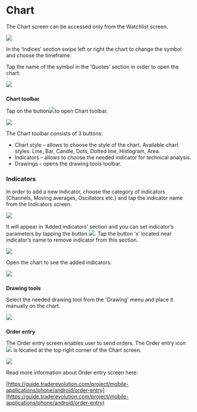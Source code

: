 # Chart

The Chart screen can be accessed only from the Watchlist screen.

![](../../../.gitbook/assets/1%20%2810%29.png)

In the ‘Indices’ section swipe left or right the chart to change the symbol and choose the timeframe.

Tap the name of the symbol in the ‘Quotes’ section in order to open the chart:

![](../../../.gitbook/assets/2%20%282%29.png)

### **Chart toolbar** 

Tap on the button![](../../../.gitbook/assets/3-copy.png)to open Chart toolbar.

![](../../../.gitbook/assets/4%20%2818%29.png)

The Chart toolbar consists of 3 buttons:

* Chart style – allows to choose the style of the chart. Available chart styles: Line, Bar, Candle, Dots, Dotted line, Histogram, Area.
* Indicators – allows to choose the needed indicator for technical analysis.
* Drawings – opens the drawing tools toolbar.

### **Indicators**

In order to add a new indicator, choose the category of indicators \(Channels, Moving averages, Oscillators etc.\) and tap the indicator name from the Indicators screen.

![](../../../.gitbook/assets/5%20%286%29.png)

It will appear in ‘Added indicators’ section and you can set indicator’s parameters by tapping the button ![](../../../.gitbook/assets/6-copy%20%281%29.png). Tap the button ‘x’ located near indicator’s name to remove indicator from this section.

![](../../../.gitbook/assets/7%20%289%29.png)

Open the chart to see the added indicators.

![](../../../.gitbook/assets/8%20%2810%29.png)

### **Drawing tools** 

Select the needed drawing tool from the 'Drawing' menu and place it manually on the chart.

![](../../../.gitbook/assets/9%20%285%29.png)

### **Order entry** 

The Order entry screen enables user to send orders. The Order entry icon![](../../../.gitbook/assets/10%20%286%29.png)is located at the top right corner of the Chart screen.

![](../../../.gitbook/assets/11%20%283%29.png)

Read more information about Order entry screen here:

[https://guide.traderevolution.com/project/mobile-applications/phone/android/order-entry](https://guide.traderevolution.com/project/mobile-applications/phone/android/order-entry)



